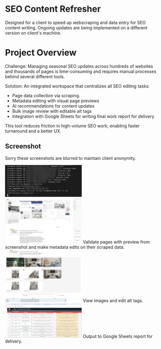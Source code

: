 # SEO Content Refresher
Designed for a client to speed up webscraping and data entry for SEO content writing. Ongoing updates are being implemented on a different version on client's machine.

# Project Overview

Challenge:
Managing seasonal SEO updates across hundreds of websites and thousands of pages is time-consuming and requires manual processes behind several different tools.

Solution:
An integrated workspace that centralizes all SEO editing tasks:
- Page data collection via scraping.
- Metadata editing with visual page previews
- AI recommendations for content updates
- Bulk image review with editable alt tags
- Integration with Google Sheets for writing final work report for delivery

This tool reduces friction in high-volume SEO work, enabling faster turnaround and a better UX.

## Screenshot
Sorry these screenshots are blurred to maintain client anonymity.

<img src="./-DevLog/scraper.png" alt="Scraper" width="50%"/>
<img src="./-DevLog/onpagescreen.png" alt="onPage" width="50%"/>
Validate pages with preview from screenshot and make metadata edits on their scraped data.

<img src="./-DevLog/altimages2.png" alt="aImages" width="50%"/>
View images and edit alt tags.

<img src="./-DevLog/sheets.png" alt="Sheets" width="50%"/>
Output to Google Sheets report for delivery.
